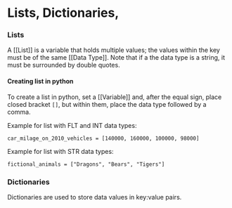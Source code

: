 # Lists, Dictionaries, 

### Lists 
A [[List]] is a variable that holds multiple values; the values within the key must be of the same [[Data Type]]. Note that if a the data type is a string, it must be surrounded by double quotes. 

#### Creating list in python 

To create a list in python, set a [[Variable]] and, after the equal sign, place closed bracket ```[]```, but within them, place the data type followed by a comma. 

Example for list with FLT and INT data types: 
```
car_milage_on_2010_vehicles = [140000, 160000, 100000, 98000]
```

Example for list with STR data types: 
```
fictional_animals = ["Dragons", "Bears", "Tigers"] 
```

### Dictionaries 
Dictionaries are used to store data values in key:value pairs.

``` 

```
